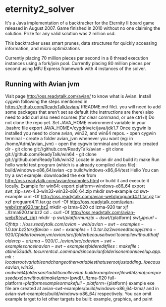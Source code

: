 eternity2_solver
================

It's a Java implementation of a backtracker for the Eternity II board game released in August 2007.
Game finished in 2010 without no one claiming the solution. Prize for any valid solution was 2 million usd.

This backtracker uses smart prunes, data structures for quickly accessing information, and micro optimizations

Currently placing 70 million pieces per second in a 8 thread execution instances using a fork/join pool.
Currently placing 80 million pieces per second using MPJ Express framework with 4 instances of the solver.

Running with Avian jvm
----------------------

Visit page http://oss.readytalk.com/avian/ to know what is Avian.
Install cygwin following the steps mentioned in https://github.com/ReadyTalk/avian/ (README.md file).
	you will need to add some packages that aren't set as default (the instructions are there)
	also need to add curl
	also need ncurses (for clear command, or use ctrl+l)
Do not clone the repo yet.
Set JAVA_HOME environment variable in your .bashrc file
	export JAVA_HOME=/cygdrive/c/java/jdk1.7
Once cygwin is installed you need to clone avian, win32, and win64 repos.
	- open cygwin terminal
	- create a folder avian_jvm whenever you want (eg: in /home/Admi/avian_jvm)
	- open the cygwin terminal and locate into created dir
	- git clone git://github.com/ReadyTalk/avian
	- git clone git://github.com/ReadyTalk/win64
	- git clone git://github.com/ReadyTalk/win32
Locate in avian dir and build it:
	make
Run hello world test program (which is a already compiled class file):
	build/windows-x86_64/avian -cp build/windows-x86_64/test Hello
You can try a swt example:
	downloaded the exe from http://oss.readytalk.com/avian/examples.html
	or build it and execute it locally. Example for win64:
		export platform=windows-x86_64
		export swt_zip=swt-4.3-win32-win32-x86_64.zip
		mkdir swt-example
		cd swt-example
		curl -Of http://oss.readytalk.com/avian-web/proguard4.11.tar.gz
		tar xzf proguard4.11.tar.gz
		curl -Of http://oss.readytalk.com/avian-web/lzma920.tar.bz2
		mkdir -p lzma-920
		cd lzma-920
		tar xjf ../lzma920.tar.bz2
		cd ..
		curl -Of http://oss.readytalk.com/avian-web/${swt_zip}
		mkdir -p swt/${platform}
		unzip -d swt/${platform} ${swt_zip}
		curl -Of http://oss.readytalk.com/avian-web/avian-swt-examples-1.0.tar.bz2
		tar xjf avian-swt-examples-1.0.tar.bz2
		we need to copy lzma-920/C folder to avian_jvm/avian/src/ folder because it won't compile without that folder
			cp -ar lzma-920/C ../avian/src/ 
		cd avian-swt-examples
		once in avian-swt-examples folder edit files:
			makefile: at line 53 add /.. to current cd .. command since avian folder is one more level up.
			app.mk: locate root variable and change other variables that use root just adding ../ because avian, win32, and win64 folders are 1 additional level up.
		build example exe file with lzma (compressed exe) or without it
			make lzma=$(pwd)/../lzma-920 full-platform=${platform} example
			or
			make full-platform=${platform} example
		exe file are created at avian-swt-examples/build/windows-x86_64-lzma/ and in avian-swt-examples/build/windows-x86_64/ respectively.
		You can omit example target to let other targets be built: example, graphics, and paint

